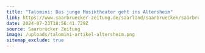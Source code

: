 ```yaml
---
title: "Talomini: Das junge Musiktheater geht ins Altersheim"
link: https://www.saarbruecker-zeitung.de/saarland/saarbruecken/saarbruecken/talomini-musiktheater-fuers-pflegeheim-in-saarbruecken_aid-115996731
date: 2024-07-23T18:56:41.729Z
source: Saarbrücker Zeitung
image: /uploads/talomini-artikel-altersheim.png
sitemap_exclude: true
---
```

